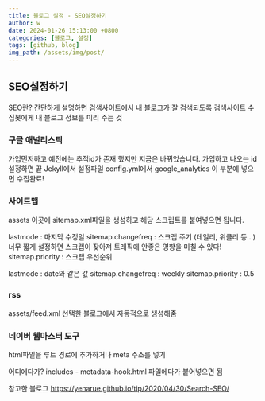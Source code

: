 ```yaml
---
title: 블로그 설정 - SEO설정하기
author: w
date: 2024-01-26 15:13:00 +0800
categories: [블로그, 설정]
tags: [github, blog]
img_path: /assets/img/post/
---
```


## SEO설정하기

SEO란? 간단하게 설명하면 검색사이트에서 내 블로그가 잘 검색되도록 검색사이트 수집봇에게 내 블로그 정보를 미리 주는 것

### 구글 애널리스틱

가입먼저하고 예전에는 추적id가 존재 했지만 지금은 바뀌었습니다.
가입하고 나오는 id 설정하면 끝
Jekyll에서 설정파일 config.yml에서 google_analytics 이 부분에 넣으면 수집완료!

### 사이트맵

assets 이곳에 sitemap.xml파일을 생성하고 해당 스크립트를 붙여넣으면 됩니다.

lastmode : 마지막 수정일
sitemap.changefreq : 스크랩 주기 (데일리, 위클리 등…)
너무 짧게 설정하면 스크랩이 잦아져 트래픽에 안좋은 영향을 미칠 수 있다!
sitemap.priority : 스크랩 우선순위

lastmode : date와 같은 값
sitemap.changefreq : weekly
sitemap.priority : 0.5

### rss

assets/feed.xml
선택한 블로그에서 자동적으로 생성해줌

### 네이버 웹마스터 도구

html파일을 루트 경로에 추가하거나
meta 주소를 넣기

어디에다가?
includes - metadata-hook.html 파일에다가 붙어넣으면 됨


참고한 블로그
https://yenarue.github.io/tip/2020/04/30/Search-SEO/